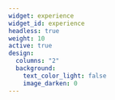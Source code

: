 ```yaml
---
widget: experience
widget_id: experience
headless: true
weight: 10
active: true
design:
  columns: "2"
  background:
    text_color_light: false
    image_darken: 0
---
```

